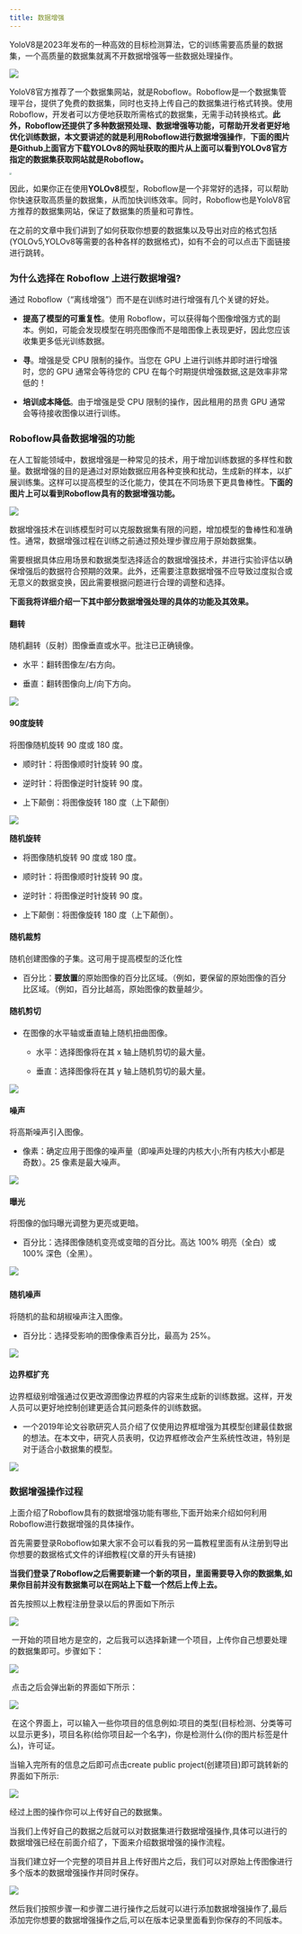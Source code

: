 ```yaml
---
title: 数据增强
---
```




YoloV8是2023年发布的一种高效的目标检测算法，它的训练需要高质量的数据集，一个高质量的数据集就离不开数据增强等一些数据处理操作。

![](https://yangyang666.oss-cn-chengdu.aliyuncs.com/typoraImages/ad4f0d35d5a24785bdf9b5d0517be144.png)

YoloV8官方推荐了一个数据集网站，就是Roboflow。Roboflow是一个数据集管理平台，提供了免费的数据集，同时也支持上传自己的数据集进行格式转换。使用Roboflow，开发者可以方便地获取所需格式的数据集，无需手动转换格式。**此外，Roboflow还提供了多种数据预处理、数据增强等功能，可帮助开发者更好地优化训练数据，本文要讲述的就是利用Roboflow进行数据增强操作**，**下面的图片是Github上面官方下载YOLOv8的网址获取的图片从上面可以看到YOLOv8官方指定的数据集获取网站就是Roboflow。**

<img src="https://yangyang666.oss-cn-chengdu.aliyuncs.com/typoraImages/f1d1f09f485f423ba47df662c9c4f451.png" style="zoom:25%;" />

因此，如果你正在使用**YOLOv8**模型，Roboflow是一个非常好的选择，可以帮助你快速获取高质量的数据集，从而加快训练效率。同时，Roboflow也是YoloV8官方推荐的数据集网站，保证了数据集的质量和可靠性。

在之前的文章中我们讲到了如何获取你想要的数据集以及导出对应的格式包括(YOLOv5,YOLOv8等需要的各种各样的数据格式)，如有不会的可以点击下面链接进行跳转。



### 为什么选择在 Roboflow 上进行数据增强?

通过 Roboflow（“离线增强”）而不是在训练时进行增强有几个关键的好处。

*   **提高了模型的可重复性**。使用 Roboflow，可以获得每个图像增强方式的副本。例如，可能会发现模型在明亮图像而不是暗图像上表现更好，因此您应该收集更多低光训练数据。

*   **寻**。增强是受 CPU 限制的操作。当您在 GPU 上进行训练并即时进行增强时，您的 GPU 通常会等待您的 CPU 在每个时期提供增强数据,这是效率非常低的！

*   **培训成本降低**。由于增强是受 CPU 限制的操作，因此租用的昂贵 GPU 通常会等待接收图像以进行训练。

### Roboflow具备数据增强的功能

在人工智能领域中，数据增强是一种常见的技术，用于增加训练数据的多样性和数量。数据增强的目的是通过对原始数据应用各种变换和扰动，生成新的样本，以扩展训练集。这样可以提高模型的泛化能力，使其在不同场景下更具鲁棒性。**下面的图片上可以看到Roboflow具有的数据增强功能。**

![](https://yangyang666.oss-cn-chengdu.aliyuncs.com/typoraImages/9d5c17fac46640b39e7981d0c8abe086.png)



数据增强技术在训练模型时可以克服数据集有限的问题，增加模型的鲁棒性和准确性。通常，数据增强过程在训练之前通过预处理步骤应用于原始数据集。

需要根据具体应用场景和数据类型选择适合的数据增强技术，并进行实验评估以确保增强后的数据符合预期的效果。此外，还需要注意数据增强不应导致过度拟合或无意义的数据变换，因此需要根据问题进行合理的调整和选择。

**下面我将详细介绍一下其中部分数据增强处理的具体的功能及其效果。**

#### 翻转

随机翻转（反射）图像垂直或水平。批注已正确镜像。

*   水平：翻转图像左/右方向。
    
*   垂直：翻转图像向上/向下方向。
    

![](https://yangyang666.oss-cn-chengdu.aliyuncs.com/typoraImages/2886ff02cc6f4e7b8b0a2dc8dccaf91f.png)



#### 90度旋转

将图像随机旋转 90 度或 180 度。

*   顺时针：将图像顺时针旋转 90 度。
    
*   逆时针：将图像逆时针旋转 90 度。
    
*   上下颠倒：将图像旋转 180 度（上下颠倒）
    

![](https://yangyang666.oss-cn-chengdu.aliyuncs.com/typoraImages/71a399c318b2411198d3552c54b684ac.png)



**随机旋转**

*   将图像随机旋转 90 度或 180 度。
    
*   顺时针：将图像顺时针旋转 90 度。
    
*   逆时针：将图像逆时针旋转 90 度。
    
*   上下颠倒：将图像旋转 180 度（上下颠倒）。
    

#### **随机裁剪** 

随机创建图像的子集。这可用于提高模型的泛化性

*   百分比：**要放置**的原始图像的百分比区域。（例如，要保留的原始图像的百分比区域。（例如，百分比越高，原始图像的数量越少。
    

#### 随机剪切

*   在图像的水平轴或垂直轴上随机扭曲图像。
    
    *   水平：选择图像将在其 x 轴上随机剪切的最大量。
        
    *   垂直：选择图像将在其 y 轴上随机剪切的最大量。
        

![](https://yangyang666.oss-cn-chengdu.aliyuncs.com/typoraImages/4f184b6061884de9b80bae1c90c322a5.png)



#### 噪声

将高斯噪声引入图像。

*   像素：确定应用于图像的噪声量（即噪声处理的内核大小;所有内核大小都是奇数）。25 像素是最大噪声。
    

![](https://yangyang666.oss-cn-chengdu.aliyuncs.com/typoraImages/9b049a81feff4a76b84c57bef31bfdc4.png)



#### 曝光

将图像的伽玛曝光调整为更亮或更暗。

*   百分比：选择图像随机变亮或变暗的百分比。高达 100% 明亮（全白）或 100% 深色（全黑）。
    

![](https://yangyang666.oss-cn-chengdu.aliyuncs.com/typoraImages/399e8a40ad7f45278af9b237cacb225f.png)​

#### 随机噪声

将随机的盐和胡椒噪声注入图像。

*   百分比：选择受影响的图像像素百分比，最高为 25%。
    

![](https://yangyang666.oss-cn-chengdu.aliyuncs.com/typoraImages/beafe52ca0a44c6692b8b7bf5e041c0d.png)



#### 边界框扩充

边界框级别增强通过仅更改源图像边界框的内容来生成新的训练数据。这样，开发人员可以更好地控制创建更适合其问题条件的训练数据。

*   一个2019年论文谷歌研究人员介绍了仅使用边界框增强为其模型创建最佳数据的想法。在本文中，研究人员表明，仅边界框修改会产生系统性改进，特别是对于适合小数据集的模型。
    

![](https://yangyang666.oss-cn-chengdu.aliyuncs.com/typoraImages/51a884f007894905a4dc85dc49035031.png)



### 数据增强操作过程

上面介绍了Roboflow具有的数据增强功能有哪些,下面开始来介绍如何利用Roboflow进行数据增强的具体操作。

首先需要登录Roboflow如果大家不会可以看我的另一篇教程里面有从注册到导出你想要的数据格式文件的详细教程(文章的开头有链接)

**当我们登录了Roboflow之后需要新建一个新的项目，里面需要导入你的数据集,如果你目前并没有数据集可以在网站上下载一个然后上传上去。** 

首先按照以上教程注册登录以后的界面如下所示

![](https://yangyang666.oss-cn-chengdu.aliyuncs.com/typoraImages/742bc5cf229c4d3dab142707583dd4ed.png)

 一开始的项目地方是空的，之后我可以选择新建一个项目，上传你自己想要处理的数据集即可。步骤如下：

![](https://yangyang666.oss-cn-chengdu.aliyuncs.com/typoraImages/4665b8877f4646ecb68c72cfae65b62f.png)

 点击之后会弹出新的界面如下所示：

![](https://yangyang666.oss-cn-chengdu.aliyuncs.com/typoraImages/7dc32bc5b5324b79a3d6e7463600b6c5.png)

 在这个界面上，可以输入一些你项目的信息例如:项目的类型(目标检测、分类等可以显示更多)，项目名称(给你项目起一个名字)，你是检测什么(你的图片标签是什么)，许可证。

当输入完所有的信息之后即可点击create public project(创建项目)即可跳转新的界面如下所示: 

![](https://yangyang666.oss-cn-chengdu.aliyuncs.com/typoraImages/e46ff81ecfd547008b16f79de385fe74.png)



经过上图的操作你可以上传好自己的数据集。

当我们上传好自己的数据之后就可以对数据集进行数据增强操作,具体可以进行的数据增强已经在前面介绍了，下面来介绍数据增强的操作流程。

当我们建立好一个完整的项目并且上传好图片之后，我们可以对原始上传图像进行多个版本的数据增强操作并同时保存。

![](https://yangyang666.oss-cn-chengdu.aliyuncs.com/typoraImages/0c34cddabd104935baee1db2a5e28daf.png)

然后我们按照步骤一和步骤二进行操作之后就可以进行添加数据增强操作了,最后添加完你想要的数据增强操作之后,可以在版本记录里面看到你保存的不同版本。 

